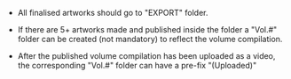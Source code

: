 - All finalised artworks should go to "EXPORT" folder.

- If there are 5+ artworks made and published inside the folder a "Vol.#" folder can be created (not mandatory) to reflect the volume compilation.

- After the published volume compilation has been uploaded as a video, the corresponding "Vol.#" folder can have a pre-fix "(Uploaded)"
